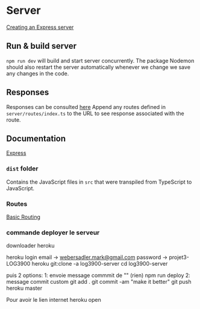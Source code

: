 # Server
[Creating an Express server](https://medium.com/better-programming/create-an-express-server-using-typescript-dec8a51e7f8d)

## Run & build server
`npm run dev` will build and start server concurrently. The package Nodemon should also restart the server automatically whenever we change we save any changes in the code.

## Responses
Responses can be consulted [here](http://localhost:4000)
Append any routes defined in `server/routes/index.ts` to the URL to see response associated with the route.


## Documentation
[Express](https://expressjs.com/en/4x/api.html)

### `dist` folder
Contains the JavaScript files in `src` that were transpiled from TypeScript to JavaScript.

### Routes
[Basic Routing](https://expressjs.com/en/guide/routing.html)

### commande deployer le serveur
downloader heroku

heroku login
email -> webersadler.mark@gmail.com
password -> projet3-LOG3900
heroku git:clone -a log3900-server
cd log3900-server

puis 2 options:
1: envoie message commmit de  "" (rien)
npm run deploy 
2: message commit custom
git add .
git commit -am "make it better"
git push heroku master

Pour avoir le lien internet
heroku open